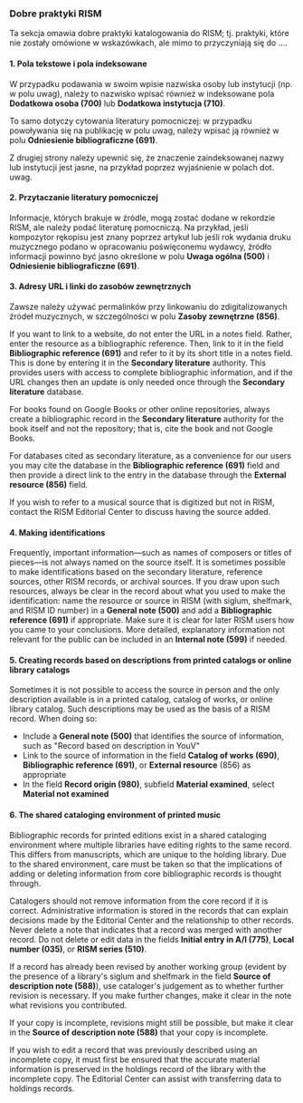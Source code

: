 ### Dobre praktyki RISM

Ta sekcja omawia dobre praktyki katalogowania do RISM; tj. praktyki, które nie zostały omówione w wskazówkach, ale mimo to przyczyniają się do ....

#### 1. Pola tekstowe i pola indeksowane

W przypadku podawania w swoim wpisie nazwiska osoby lub instytucji (np. w polu uwag), należy to nazwisko wpisać również w indeksowane pola **Dodatkowa osoba (700)** lub **Dodatkowa instytucja (710)**.

To samo dotyczy cytowania literatury pomocniczej: w przypadku powoływania się na publikację w polu uwag, należy wpisać ją również w polu **Odniesienie bibliograficzne (691)**.

Z drugiej strony należy upewnić się, że znaczenie zaindeksowanej nazwy lub instytucji jest jasne, na przykład poprzez wyjaśnienie w polach dot. uwag.

#### 2. Przytaczanie literatury pomocniczej

Informacje, których brakuje w źródle, mogą zostać dodane w rekordzie RISM, ale należy podać literaturę pomocniczą. Na przykład, jeśli kompozytor rękopisu jest znany poprzez artykuł lub jeśli rok wydania druku muzycznego podano w opracowaniu poświęconemu wydawcy, źródło informacji powinno być jasno określone w polu **Uwaga ogólna (500)** i **Odniesienie bibliograficzne (691)**.

#### 3. Adresy URL i linki do zasobów zewnętrznych

Zawsze należy używać permalinków przy linkowaniu do zdigitalizowanych źródeł muzycznych, w szczególności w polu **Zasoby zewnętrzne (856)**.

If you want to link to a website, do not enter the URL in a notes field. Rather, enter the resource as a bibliographic reference. Then, link to it in the field **Bibliographic reference (691)** and refer to it by its short title in a notes field. This is done by entering it in the **Secondary literature** authority. This provides users with access to complete bibliographic information, and if the URL changes then an update is only needed once through the **Secondary literature** database.

For books found on Google Books or other online repositories, always create a bibliographic record in the **Secondary literature** authority for the book itself and not the repository; that is, cite the book and not Google Books.

For databases cited as secondary literature, as a convenience for our users you may cite the database in the **Bibliographic reference (691)** field and then provide a direct link to the entry in the database through the **External resource (856)** field.

If you wish to refer to a musical source that is digitized but not in RISM, contact the RISM Editorial Center to discuss having the source added.

#### 4. Making identifications

Frequently, important information—such as names of composers or titles of pieces—is not always named on the source itself. It is sometimes possible to make identifications based on the secondary literature, reference sources, other RISM records, or archival sources. If you draw upon such resources, always be clear in the record about what you used to make the identification: name the resource or source in RISM (with siglum, shelfmark, and RISM ID number) in a **General note (500)** and add a **Bibliographic reference (691)** if appropriate. Make sure it is clear for later RISM users how you came to your conclusions. More detailed, explanatory information not relevant for the public can be included in an **Internal note (599)** if needed.

#### 5. Creating records based on descriptions from printed catalogs or online library catalogs

Sometimes it is not possible to access the source in person and the only description available is in a printed catalog, catalog of works, or online library catalog. Such descriptions may be used as the basis of a RISM record. When doing so:

- Include a **General note (500)** that identifies the source of information, such as "Record based on description in YouV"
- Link to the source of information in the field **Catalog of works (690)**, **Bibliographic reference (691)**, or **External resource** (856) as appropriate
- In the field **Record origin (980)**, subfield **Material examined**, select **Material not examined**

#### 6. The shared cataloging environment of printed music

Bibliographic records for printed editions exist in a shared cataloging environment where multiple libraries have editing rights to the same record. This differs from manuscripts, which are unique to the holding library. Due to the shared environment, care must be taken so that the implications of adding or deleting information from core bibliographic records is thought through.

Catalogers should not remove information from the core record if it is correct. Administrative information is stored in the records that can explain decisions made by the Editorial Center and the relationship to other records. Never delete a note that indicates that a record was merged with another record. Do not delete or edit data in the fields **Initial entry in A/I (775)**, **Local number (035)**, or **RISM series (510)**.

If a record has already been revised by another working group (evident by the presence of a library's siglum and shelfmark in the field **Source of description note (588)**), use cataloger's judgement as to whether further revision is necessary. If you make further changes, make it clear in the note what revisions you contributed.

If your copy is incomplete, revisions might still be possible, but make it clear in the **Source of description note (588)** that your copy is incomplete.

If you wish to edit a record that was previously described using an incomplete copy, it must first be ensured that the accurate material information is preserved in the holdings record of the library with the incomplete copy. The Editorial Center can assist with transferring data to holdings records.
